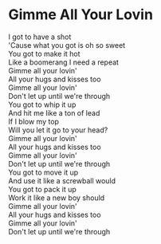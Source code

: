 # Gimme All Your Lovin

I got to have a shot  
'Cause what you got is oh so sweet  
You got to make it hot  
Like a boomerang I need a repeat  
Gimme all your lovin'  
All your hugs and kisses too  
Gimme all your lovin'  
Don't let up until we're through  
You got to whip it up  
And hit me like a ton of lead  
If I blow my top  
Will you let it go to your head?  
Gimme all your lovin'  
All your hugs and kisses too  
Gimme all your lovin'  
Don't let up until we're through  
You got to move it up  
And use it like a screwball would  
You got to pack it up  
Work it like a new boy should  
Gimme all your lovin'  
All your hugs and kisses too  
Gimme all your lovin'  
Don't let up until we're through
